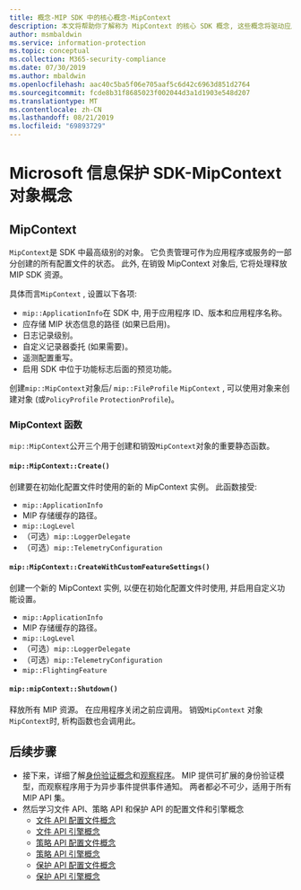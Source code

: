 ```yaml
---
title: 概念-MIP SDK 中的核心概念-MipContext
description: 本文将帮助你了解称为 MipContext 的核心 SDK 概念, 这些概念将驱动应用程序初始化。
author: msmbaldwin
ms.service: information-protection
ms.topic: conceptual
ms.collection: M365-security-compliance
ms.date: 07/30/2019
ms.author: mbaldwin
ms.openlocfilehash: aac40c5ba5f06e705aaf5c6d42c6963d851d2764
ms.sourcegitcommit: fcde8b31f8685023f002044d3a1d1903e548d207
ms.translationtype: MT
ms.contentlocale: zh-CN
ms.lasthandoff: 08/21/2019
ms.locfileid: "69893729"
---
```

# <a name="microsoft-information-protection-sdk---mipcontext-object-concepts"></a>Microsoft 信息保护 SDK-MipContext 对象概念

## <a name="mipcontext"></a>MipContext

`MipContext`是 SDK 中最高级别的对象。 它负责管理可作为应用程序或服务的一部分创建的所有配置文件的状态。 此外, 在销毁 MipContext 对象后, 它将处理释放 MIP SDK 资源。

具体而言`MipContext` , 设置以下各项:

- `mip::ApplicationInfo`在 SDK 中, 用于应用程序 ID、版本和应用程序名称。
- 应存储 MIP 状态信息的路径 (如果已启用)。
- 日志记录级别。
- 自定义记录器委托 (如果需要)。
- 遥测配置重写。
- 启用 SDK 中位于功能标志后面的预览功能。

创建`mip::MipContext`对象后/ `mip::FileProfile` `MipContext` , 可以使用对象来创建对象 (或`PolicyProfile` `ProtectionProfile`)。

### <a name="mipcontext-functions"></a>MipContext 函数

`mip::MipContext`公开三个用于创建和销毁`MipContext`对象的重要静态函数。

#### `mip::MipContext::Create()`

创建要在初始化配置文件时使用的新的 MipContext 实例。 此函数接受:

- `mip::ApplicationInfo`
- MIP 存储缓存的路径。
- `mip::LogLevel`
- （可选）`mip::LoggerDelegate`
- （可选）`mip::TelemetryConfiguration`

#### `mip::MipContext::CreateWithCustomFeatureSettings()`

创建一个新的 MipContext 实例, 以便在初始化配置文件时使用, 并启用自定义功能设置。

- `mip::ApplicationInfo`
- MIP 存储缓存的路径。
- `mip::LogLevel`
- （可选）`mip::LoggerDelegate`
- （可选）`mip::TelemetryConfiguration`
- `mip::FlightingFeature`

#### `mip::mipContext::Shutdown()`

释放所有 MIP 资源。 在应用程序关闭之前应调用。 销毁`MipContext` 对象`MipContext`时, 析构函数也会调用此。

## <a name="next-steps"></a>后续步骤

- 接下来，详细了解[身份验证概念](concept-authentication-cpp.md)和[观察程序](concept-async-observers.md)。 MIP 提供可扩展的身份验证模型，而观察程序用于为异步事件提供事件通知。 两者都必不可少，适用于所有 MIP API 集。
- 然后学习文件 API、策略 API 和保护 API 的配置文件和引擎概念
  - [文件 API 配置文件概念](concept-profile-engine-file-profile-cpp.md)
  - [文件 API 引擎概念](concept-profile-engine-file-engine-cpp.md)
  - [策略 API 配置文件概念](concept-profile-engine-file-profile-cpp.md)
  - [策略 API 引擎概念](concept-profile-engine-file-engine-cpp.md)
  - [保护 API 配置文件概念](concept-profile-engine-file-profile-cpp.md)
  - [保护 API 引擎概念](concept-profile-engine-file-engine-cpp.md)
